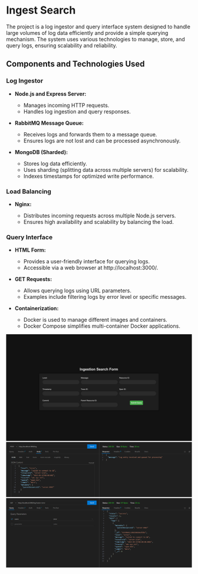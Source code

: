 # Ingest Search

The project is a log ingestor and query interface system designed to handle large volumes of log data efficiently and provide a simple querying mechanism. The system uses various technologies to manage, store, and query logs, ensuring scalability and reliability.

## Components and Technologies Used

### Log Ingestor

- **Node.js and Express Server:**

  - Manages incoming HTTP requests.
  - Handles log ingestion and query responses.

- **RabbitMQ Message Queue:**

  - Receives logs and forwards them to a message queue.
  - Ensures logs are not lost and can be processed asynchronously.

- **MongoDB (Sharded):**

  - Stores log data efficiently.
  - Uses sharding (splitting data across multiple servers) for scalability.
  - Indexes timestamps for optimized write performance.

### Load Balancing

- **Nginx:**

  - Distributes incoming requests across multiple Node.js servers.
  - Ensures high availability and scalability by balancing the load.

### Query Interface

- **HTML Form:**

  - Provides a user-friendly interface for querying logs.
  - Accessible via a web browser at http://localhost:3000/.

- **GET Requests:**

  - Allows querying logs using URL parameters.
  - Examples include filtering logs by error level or specific messages.

- **Containerization:**
  - Docker is used to manage different images and containers.
  - Docker Compose simplifies multi-container Docker applications.

![Ingestion Flow](https://github.com/Sumitsh28/images/blob/2c79c673f7354ddbeff5abc33024719b0bcbaffe/ingestion.png?raw=true)
![POST Request](https://raw.githubusercontent.com/Sumitsh28/images/424bdedb72f050f2729adf43272e12e685ee7d8e/post.png)
![GET Request](https://raw.githubusercontent.com/Sumitsh28/images/424bdedb72f050f2729adf43272e12e685ee7d8e/get.png)

